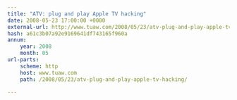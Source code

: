 ```yaml
---
title: "ATV: plug and play Apple TV hacking"
date: 2008-05-23 17:00:00 +0000
external-url: http://www.tuaw.com/2008/05/23/atv-plug-and-play-apple-tv-hacking/
hash: a61c3b07a92e9169641df743165f960a
annum:
    year: 2008
    month: 05
url-parts:
    scheme: http
    host: www.tuaw.com
    path: /2008/05/23/atv-plug-and-play-apple-tv-hacking/

---
```



